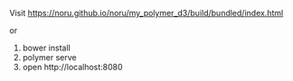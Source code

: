 Visit https://noru.github.io/noru/my_polymer_d3/build/bundled/index.html

or

1. bower install
2. polymer serve
3. open http://localhost:8080





